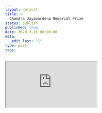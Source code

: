 ```yaml
---
layout: default
title: >
  Chandra Jayawardena Memorial Prize
status: publish
published: true
date: 2020-3-16 00:00:00
meta:
  _edit_last: "1"
type: post
tags:
---
```

<div  id="qrcode"></div>
<div>
<iframe src="https://researchers.mq.edu.au/en/prizes/chandra-jayawardena-memorial-prize">
</iframe>
</div>

<script type="text/javascript" src="{site.baseurl}/js/qr/qrcode.js"></script>
<script type="text/javascript">
new QRCode(document.getElementById("qrcode"), "https://researchers.mq.edu.au/en/prizes/chandra-jayawardena-memorial-prize");
</script>
        